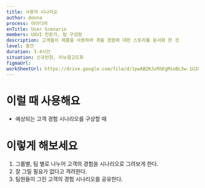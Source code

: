 ```yaml
---
title: 사용자 시나리오
author: donna
process: 아이디어
enTitle: User Scenario
members: UXUI 전문가, 팀 구성원
description: 고객들이 제품을 사용하며 겪을 경험에 대한 스토리를 문서화 한 것
level: 중간
duration: 3-4시간
situation: 신규런칭, 리뉴얼고도화
figmaUrl:
workSheetUrl: https://drive.google.com/file/d/1pwABZKJzRhEgMioBL5w-1U2GuQSZiSCc/view?usp=sharing
---
```


<!-- 프로세스별 보기: 공감, 설계, 프로토타입, 테스트 -->
<!--UXUI 전문가, 팀 구성원, 사용자, 이해관계자, 누구나 -->
<!--level: 쉬움, 중간, 어려움-->
<!--개인작업, 신규런칭, 리뉴얼고도화-->

# 이럴 때 사용해요

- 예상되는 고객 경험 시나리오를 구상할 때

# 이렇게 해보세요

1. 그룹별, 팀 별로 나누어 고객의 경험을 시나리오로 그려보게 한다.
2. 잘 그릴 필요가 없다고 격려한다.
3. 팀원들이 그린 고객의 경험 시나리오를 공유한다.

<!--
<iframe width="1044" height="587" src="" frameborder="0" allow="accelerometer; autoplay; encrypted-media; gyroscope; picture-in-picture" allowfullscreen></iframe>
--!>
